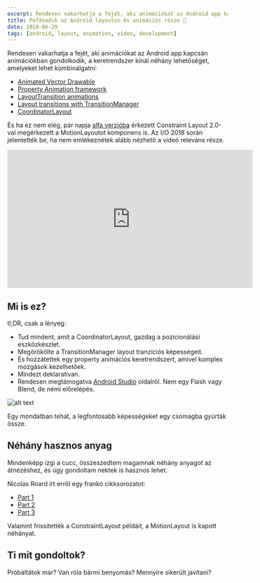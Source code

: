 ```yaml
---
excerpt: Rendesen vakarhatja a fejét, aki animációkat az Android app kapcsán animációkban gondolkodik, de az új MotionLayout sokat javíthat a helyzeten.
title: Pofásodik az Android layoutos és animációs része 👀
date: 2018-06-29
tags: [android, layout, animation, video, development]
---
```


Rendesen vakarhatja a fejét, aki animációkat az Android app kapcsán animációkban gondolkodik, a keretrendszer kínál néhány lehetőséget, amelyeket lehet kombinálgatni:
- [Animated Vector Drawable](http://bit.ly/android-adg)
- [Property Animation framework](http://bit.ly/android-prop-anim)
- [LayoutTransition animations](http://bit.ly/android-layout-trans)
- [Layout transitions with TransitionManager](http://bit.ly/android-anim-layout-trans)
- [CoordinatorLayout](http://bit.ly/android-coord-layout)

És ha ez nem elég, pár napja [alfa verzióba](http://bit.ly/android-cs2-alpha) érkezett Constraint Layout 2.0-val megérkezett a MotionLayoutot komponens is. Az I/O 2018 során jelentették be, ha nem emlékeznétek alább nézhető a videó releváns része.

<iframe width="560" height="315" src="https://www.youtube.com/embed/ytZteMo4ETk?start=1751" frameborder="0" allow="autoplay; encrypted-media" allowfullscreen></iframe>

## Mi is ez?

tl;DR, csak a lényeg:
- Tud mindent, amit a CoordinatorLayout, gazdag a pozicionálási eszközkészlet.
- Megörökölte a TransitionManager layout tranzíciós képességeit.
- És hozzátettek egy property animációs keretrendszert, amivel komplex mozgások kezelhetőek.
- Mindezt deklaratívan.
- Rendesen megtámogatva [Android Studio](http://bit.ly/as-3-2-beta2) oldalról. Nem egy Flash vagy Blend, de némi előrelépés.

![alt text](https://appcraft.hu/assets/img/android-studio-prop-anim.gif)

Egy mondatban tehát, a legfontosabb képességeket egy csomagba gyúrták össze.

## Néhány hasznos anyag

Mindenképp izgi a cucc, összeszedtem magamnak néhány anyagot az átnézéshez, és úgy gondoltam nektek is hasznos lehet.

Nicolas Roard írt erről egy frankó cikksorozatot:
- [Part 1](http://bit.ly/android-motion-layout-p1)
- [Part 2](http://bit.ly/android-motion-layout-p2)
- [Part 3](http://bit.ly/android-motion-layout-p3)

Valamint frissítették a ConstraintLayout példáit, a MotionLayout is kapott néhányat.

## Ti mit gondoltok?
Próbáltátok már? Van róla bármi benyomás? Mennyire sikerült javítani?